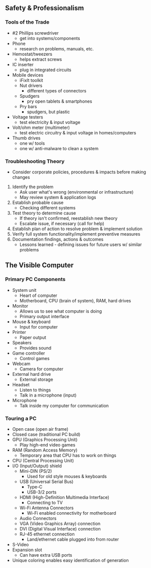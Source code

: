 ## Safety & Professionalism

### Tools of the Trade

- #2 Phillips screwdriver
	- get into systems/components
- Phone
	- research on problems, manuals, etc.
- Hemostat/tweezers
	- helps extract screws
- IC inserter
	- plug in integrated circuits
- Mobile devices
	- iFixIt toolkit
	- Nut drivers
		- different types of connectors
	- Spudgers
		- pry open tablets & smartphones
	- Pry bars
		- spudgers, but plastic
- Voltage testers
	- test electricity & input voltage
- Volt/ohm meter (multimeter)
	- test electric circuitry & input voltage in homes/computers
- Thumb drives
	- one w/ tools
	- one w/ anti-malware to clean a system

### Troubleshooting Theory

- Consider corporate policies, procedures & impacts before making changes

 1. Identify the problem
	 - Ask user what's wrong (environmental or infrastructure)
	 - May review system & application logs
2. Establish probable cause
	- Checking different systems
3. Test theory to determine cause
	- If theory isn't confirmed, reestablish new theory
	- Escalate issue, if necessary (call for help)
4. Establish plan of action to resolve problem & implement solution
5. Verify full system functionality/implement preventive measures
6. Documentation findings, actions & outcomes
	- Lessons learned - defining issues for future users w/ similar problems 

## The Visible Computer

### Primary PC Components

- System unit
	- Heart of computer
	- Motherboard, CPU (brain of system), RAM, hard drives
- Monitor
	- Allows us to see what computer is doing
	- Primary output interface
- Mouse & keyboard
	- Input for computer
- Printer
	- Paper output
- Speakers
	- Provides sound
- Game controller
	- Control games
- Webcam
	- Camera for computer
- External hard drive
	- External storage
- Headset
	- Listen to things
	- Talk in a microphone (input)
- Microphone
	- Talk inside my computer for communication

### Touring a PC

- Open case (open air frame)
- Closed case (traditional PC build)
- GPU (Graphics Processing Unit)
	- Play high-end video games
- RAM (Random Access Memory)
	- Temporary area that CPU has to work on things
- CPU (Central Processing Unit)
- I/O (Input/Output) shield
	- Mini-DIN (PS/2)
		- Used for old style mouses & keyboards
	- USB (Universal Serial Bus)
		- Type-C
		- USB-3/2 ports
	- HDMI (High-Definition Multimedia Interface)
		- Connecting to TV
	- Wi-Fi Antenna Connectors
		- Wi-Fi enabled connectivity for motherboard
	- Audio Connectors
	- VGA (Video Graphics Array) connection
	- DVI (Digital Visual Interface) connection
	- RJ-45 ethernet connection
		- Land/ethernet cable plugged into from router
- S-Video
- Expansion slot
	- Can have extra USB ports
- Unique coloring enables easy identification of generation
